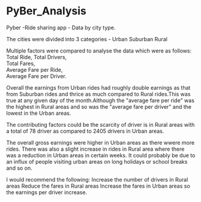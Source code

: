 # PyBer_Analysis
Pyber -Ride sharing app - Data by city type.

The cities were divided into 3 categories -
Urban
Suburban
Rural

Multiple factors were compared to analyse the data which were as follows:
Total Ride,
Total Drivers,    
Total Fares,    
Average Fare per Ride,    
Average Fare per Driver.

Overall the earnings from Urban rides had roughly double  earnings as that from Suburban rides and thrice as much compared to Rural rides.This was true at any given day of the month.Although the "average fare per ride" was the highest in Rural areas and so was the "average fare per driver" and the lowest in the Urban areas.


The contributing factors could be the scarcity of driver is in Rural areas with a total of 78 driver as compared to 2405 drivers in Urban areas.

The overall gross earnings were higher in Urban areas as there wwere more rides.
There was also a slight increase in rides in Rural area where there was a reduction in Urban areas in certain weeks. It could probably be due to an influx of people visiting urban areas on long holidays or school breaks and so on.

I would recommend the following:
Increase the number of drivers in Rural areas
Reduce the fares in Rural areas
Increase the fares in Urban areas so the earnings per driver increase.

